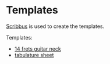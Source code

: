 # Templates
[Scribbus](https://www.scribus.net/) is used to create the templates.

Templates:
* [14 frets guitar neck](guitar%20neck%20-%2014%20frets.pdf)
* [tabulature sheet](tab.pdf)